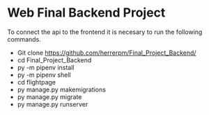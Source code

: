 # Web Final Backend Project

To connect the api to the frontend it is necesary to run the following commands.

- Git clone https://github.com/herrerpm/Final_Project_Backend/
- cd Final_Project_Backend
- py -m pipenv install
- py -m pipenv shell
- cd flightpage
- py manage.py makemigrations
- py manage.py migrate
- py manage.py runserver
